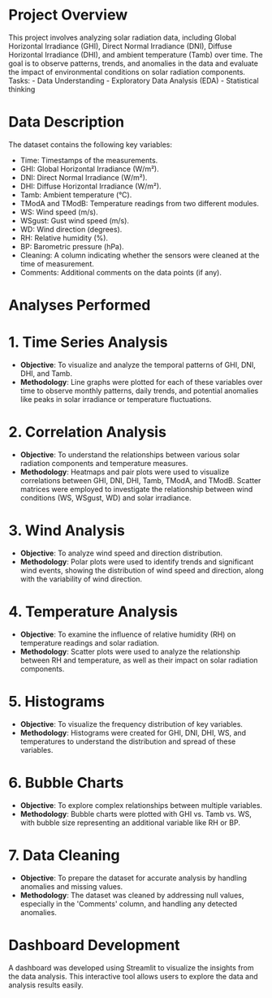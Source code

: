 # Project Overview

  This project involves analyzing solar radiation data, including Global Horizontal Irradiance (GHI), Direct Normal Irradiance (DNI), Diffuse Horizontal Irradiance (DHI), and ambient temperature (Tamb) over time. The goal is to observe patterns, trends, and anomalies in the data and evaluate the impact of environmental conditions on solar radiation components. 
 Tasks: 
    - Data Understanding
    - Exploratory Data Analysis (EDA)
    - Statistical thinking

# Data Description

The dataset contains the following key variables:
- Time: Timestamps of the measurements.
- GHI: Global Horizontal Irradiance (W/m²).
- DNI: Direct Normal Irradiance (W/m²).
- DHI: Diffuse Horizontal Irradiance (W/m²).
- Tamb: Ambient temperature (°C).
- TModA and TModB: Temperature readings from two different modules.
- WS: Wind speed (m/s).
- WSgust: Gust wind speed (m/s).
- WD: Wind direction (degrees).
- RH: Relative humidity (%).
- BP: Barometric pressure (hPa).
- Cleaning: A column indicating whether the sensors were cleaned at the time of measurement.
- Comments: Additional comments on the data points (if any).

# Analyses Performed

# 1. **Time Series Analysis**
   - **Objective**: To visualize and analyze the temporal patterns of GHI, DNI, DHI, and Tamb.
   - **Methodology**: Line graphs were plotted for each of these variables over time to observe monthly patterns, daily trends, and potential anomalies like peaks in solar irradiance or temperature fluctuations.

# 2. **Correlation Analysis**
   - **Objective**: To understand the relationships between various solar radiation components and temperature measures.
   - **Methodology**: Heatmaps and pair plots were used to visualize correlations between GHI, DNI, DHI, Tamb, TModA, and TModB. Scatter matrices were employed to investigate the relationship between wind conditions (WS, WSgust, WD) and solar irradiance.

# 3. **Wind Analysis**
   - **Objective**: To analyze wind speed and direction distribution.
   - **Methodology**: Polar plots were used to identify trends and significant wind events, showing the distribution of wind speed and direction, along with the variability of wind direction.

# 4. **Temperature Analysis**
   - **Objective**: To examine the influence of relative humidity (RH) on temperature readings and solar radiation.
   - **Methodology**: Scatter plots were used to analyze the relationship between RH and temperature, as well as their impact on solar radiation components.

# 5. **Histograms**
   - **Objective**: To visualize the frequency distribution of key variables.
   - **Methodology**: Histograms were created for GHI, DNI, DHI, WS, and temperatures to understand the distribution and spread of these variables.

# 6. **Bubble Charts**
   - **Objective**: To explore complex relationships between multiple variables.
   - **Methodology**: Bubble charts were plotted with GHI vs. Tamb vs. WS, with bubble size representing an additional variable like RH or BP.

# 7. **Data Cleaning**
   - **Objective**: To prepare the dataset for accurate analysis by handling anomalies and missing values.
   - **Methodology**: The dataset was cleaned by addressing null values, especially in the 'Comments' column, and handling any detected anomalies.

# Dashboard Development

A dashboard was developed using Streamlit to visualize the insights from the data analysis. This interactive tool allows users to explore the data and analysis results easily.

